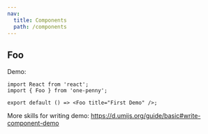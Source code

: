 ```yaml
---
nav:
  title: Components
  path: /components
---
```


## Foo

Demo:

```tsx
import React from 'react';
import { Foo } from 'one-penny';

export default () => <Foo title="First Demo" />;
```

More skills for writing demo: https://d.umijs.org/guide/basic#write-component-demo
